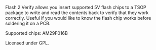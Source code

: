 Flash 2 Verify allows you insert supported 5V flash chips to a TSOP package to write 
and read the contents back to verify that they work correctly. Useful if you would like 
to know the flash chip works before soldering it on a PCB.

Supported chips:
AM29F016B


Licensed under GPL.
